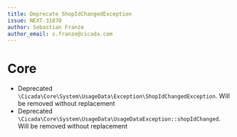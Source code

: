 ```yaml
---
title: Deprecate ShopIdChangedException
issue: NEXT-31870
author: Sebastian Franze
author_email: s.franze@cicada.com
---
```

# Core
* Deprecated `\Cicada\Core\System\UsageData\Exception\ShopIdChangedException`. Will be removed without replacement
* Deprecated `\Cicada\Core\System\UsageData\UsageDataException::shopIdChanged`. Will be removed without replacement 
```
